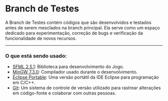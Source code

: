 # Branch de Testes

A Branch de Testes contém códigos que são desenvolvidos e testados antes de serem mesclados na branch principal. Ela serve como um espaço dedicado para experimentação, correção de bugs e verificação da funcionalidade de novos recursos.
***

### O que está sendo usado:

- [SFML 2.5.1](https://www.sfml-dev.org/download/sfml/2.5.1/): Biblioteca para desenvolvimento do Jogo.
- [MinGW 7.3.0](https://sourceforge.net/projects/mingw-w64/files/Toolchains%20targetting%20Win64/Personal%20Builds/mingw-builds/7.3.0/threads-posix/seh/x86_64-7.3.0-release-posix-seh-rt_v5-rev0.7z/download): Compilador usado durante o desenvolvimento.
- [Eclipse Portable](https://sourceforge.net/projects/eclipse-neon-portable/): Uma versão portátil da IDE Eclipse para programação em C/C++.
- [Git](https://git-scm.com/downloads): Um sistema de controle de versão utilizado para rastrear alterações em código-fonte e colaborar com outras pessoas.
